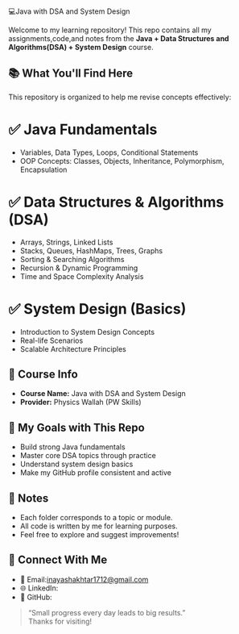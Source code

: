 💻Java with DSA and System Design

Welcome to my learning repository! This repo contains all my assignments,code,and notes from the **Java + Data Structures and Algorithms(DSA) + System Design** course.
## 📚 What You'll Find Here
This repository is organized to help me revise concepts effectively:
# ✅ Java Fundamentals
- Variables, Data Types, Loops, Conditional Statements
- OOP Concepts: Classes, Objects, Inheritance, Polymorphism, Encapsulation
# ✅ Data Structures & Algorithms (DSA)
- Arrays, Strings, Linked Lists
- Stacks, Queues, HashMaps, Trees, Graphs
- Sorting & Searching Algorithms
- Recursion & Dynamic Programming
- Time and Space Complexity Analysis
# ✅ System Design (Basics)
- Introduction to System Design Concepts
- Real-life Scenarios
- Scalable Architecture Principles
 
## 🎯 Course Info
- **Course Name:** Java with DSA and System Design  
- **Provider:** Physics Wallah (PW Skills)   

## 🚀 My Goals with This Repo
- Build strong Java fundamentals
- Master core DSA topics through practice
- Understand system design basics
- Make my GitHub profile consistent and active

## 📝 Notes

- Each folder corresponds to a topic or module.
- All code is written by me for learning purposes.
- Feel free to explore and suggest improvements!

## 🔗 Connect With Me

- 📧 Email:inayashakhtar1712@gmail.com
- 🌐 LinkedIn: 
- 📌 GitHub:

> “Small progress every day leads to big results.”  
Thanks for visiting!
